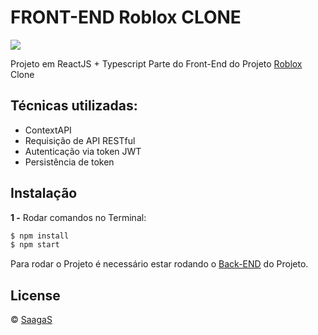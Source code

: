 # FRONT-END Roblox CLONE

![](https://github.com/SaagaS0/Roblox-GIFF/blob/main/ezgif.com-gif-maker.gif?raw=true)

Projeto em ReactJS + Typescript
Parte do Front-End do Projeto [Roblox](https://www.roblox.com/) Clone

## Técnicas utilizadas:

- ContextAPI
- Requisição de API RESTful
- Autenticação via token JWT
- Persistência de token

## Instalação

**1 -** Rodar comandos no Terminal:
```sh
$ npm install
$ npm start
```
Para rodar o Projeto é necessário estar rodando o [Back-END](https://github.com/SaagaS0/nodejs-Roblox-CLONE/) do Projeto.

## License
© [SaagaS](https://github.com/SaagaS0)
